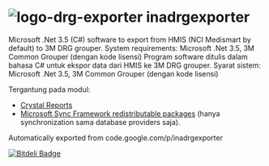 # ![logo-drg-exporter](https://cloud.githubusercontent.com/assets/1911436/6884902/fa61900a-d606-11e4-882b-5115802ba641.png) inadrgexporter
Microsoft .Net 3.5 (C#) software to export from HMIS (NCI Medismart by default) to 3M DRG grouper.
System requirements: Microsoft .Net 3.5, 3M Common Grouper (dengan kode lisensi)
Program software ditulis dalam bahasa C# untuk ekspor data dari HMIS ke 3M DRG grouper.
Syarat sistem: Microsoft .Net 3.5, 3M Common Grouper (dengan kode lisensi)

Tergantung pada modul:
 * [Crystal Reports](https://code.google.com/p/maverickmoell-download2/downloads/detail?name=CrystalReports10_5.zip&can=2&q=label%3AFeatured)
 * [Microsoft Sync Framework redistributable packages](http://www.microsoft.com/en-us/download/details.aspx?id=19502) (hanya synchronization sama database providers saja).

Automatically exported from code.google.com/p/inadrgexporter


[![Bitdeli Badge](https://d2weczhvl823v0.cloudfront.net/SamTheisens/inadrgexporter/trend.png)](https://bitdeli.com/free "Bitdeli Badge")

